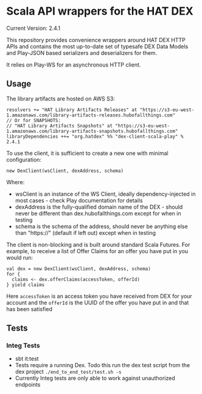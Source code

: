 # Scala API wrappers for the HAT DEX

Current Version: 2.4.1

This repository provides convenience wrappers around HAT DEX HTTP APIs and contains 
the most up-to-date set of typesafe DEX Data Models and Play-JSON based
serializers and deserializers for them.

It relies on Play-WS for an asynchronous HTTP client.

## Usage

The library artifacts are hosted on AWS S3:
 
    resolvers += "HAT Library Artifacts Releases" at "https://s3-eu-west-1.amazonaws.com/library-artifacts-releases.hubofallthings.com"
    // Or for SNAPSHOTS:
    // "HAT Library Artifacts Snapshots" at "https://s3-eu-west-1.amazonaws.com/library-artifacts-snapshots.hubofallthings.com"
    libraryDependencies ++= "org.hatdex" %% "dex-client-scala-play" % 2.4.1


To use the client, it is sufficient to create a new one with minimal configuration:

    new DexClient(wsClient, dexAddress, schema)

Where:

- wsClient is an instance of the WS Client, ideally dependency-injected in most cases - check Play documentation for details
- dexAddress is the fully-qualified domain name of the DEX - should never be different than dex.hubofallthings.com except for when in testing
- schema is the schema of the address, should never be anything else than "https://" (default if left out) except when in testing

The client is non-blocking and is built around standard Scala Futures. For example, to receive a list of Offer Claims for an offer you have put in you would run:

    val dex = new DexClient(wsClient, dexAddress, schema)
    for {
      claims <- dex.offerClaims(accessToken, offerId)
    } yield claims

Here `accessToken` is an access token you have received from DEX for your account and the `offerId` is the UUID of the offer you have put in and that has been satisfied

## Tests

### Integ Tests
* sbt it:test
* Tests require a running Dex. Todo this run the dex test script from the dex project `./end_to_end_test/test.sh -s`
* Currently Integ tests are only able to work against unauthorized endpoints


